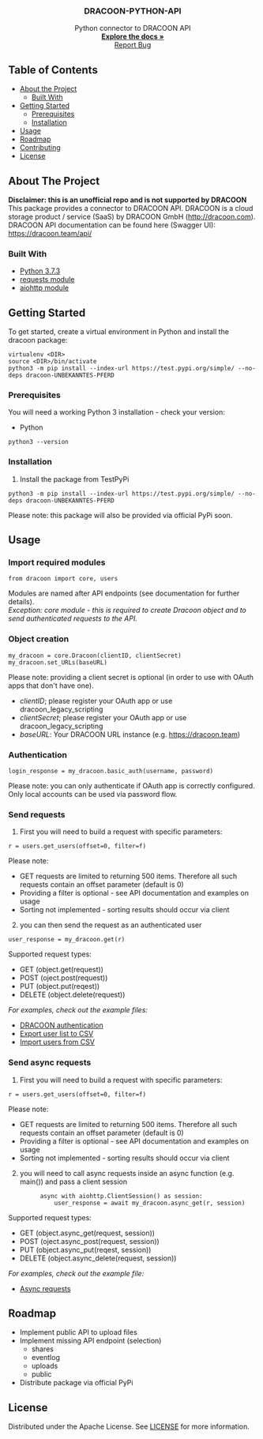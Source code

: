 
  <h3 align="center">DRACOON-PYTHON-API</h3>

  <p align="center">
    Python connector to DRACOON API
    <br />
    <a href="https://github.com/unbekanntes-pferd/DRACOON-PYTHON-API"><strong>Explore the docs »</strong></a>
    <br />
    <a href="https://github.com/unbekanntes-pferd/DRACOON-PYTHON-API/issues">Report Bug</a>
  </p>
</p>

<!-- TABLE OF CONTENTS -->
## Table of Contents

* [About the Project](#about-the-project)
  * [Built With](#built-with)
* [Getting Started](#getting-started)
  * [Prerequisites](#prerequisites)
  * [Installation](#installation)
* [Usage](#usage)
* [Roadmap](#roadmap)
* [Contributing](#contributing)
* [License](#license)



<!-- ABOUT THE PROJECT -->
## About The Project
__Disclaimer: this is an unofficial repo and is not supported by DRACOON__<br>
This package provides a connector to DRACOON API. 
DRACOON is a cloud storage product / service (SaaS) by DRACOON GmbH (http://dracoon.com). 
DRACOON API documentation can be found here (Swagger UI):
https://dracoon.team/api/


### Built With

* [Python 3.7.3](https://www.python.org/)
* [requests module](https://requests.readthedocs.io/en/master/)
* [aiohttp module](https://docs.aiohttp.org/en/stable/)

<!-- GETTING STARTED -->
## Getting Started

To get started, create a virtual environment in Python and install the dracoon package:
```
virtualenv <DIR>
source <DIR>/bin/activate 
python3 -m pip install --index-url https://test.pypi.org/simple/ --no-deps dracoon-UNBEKANNTES-PFERD
```

### Prerequisites

You will need a working Python 3 installation - check your version:
* Python
```
python3 --version
```

### Installation

1. Install the package from TestPyPi
```
python3 -m pip install --index-url https://test.pypi.org/simple/ --no-deps dracoon-UNBEKANNTES-PFERD
```

Please note: this package will also be provided via official PyPi soon.

<!-- USAGE EXAMPLES -->
## Usage
### Import required modules
```
from dracoon import core, users
```

Modules are named after API endpoints (see documentation for further details).<br>
_Exception: core module - this is required to create Dracoon object and to send authenticated requests to the API._

### Object creation
```
my_dracoon = core.Dracoon(clientID, clientSecret)
my_dracoon.set_URLs(baseURL)
```
Please note: providing a client secret is optional (in order to use with OAuth apps that don't have one).
* _clientID_; please register your OAuth app or use dracoon_legacy_scripting
* _clientSecret_; please register your OAuth app or use dracoon_legacy_scripting
* _baseURL_: Your DRACOON URL instance (e.g. https://dracoon.team)


### Authentication
```
login_response = my_dracoon.basic_auth(username, password)
```
Please note: you can only authenticate if OAuth app is correctly configured. Only local accounts can be used via password flow.

### Send requests

1. First you will need to build a request with specific parameters:
```
r = users.get_users(offset=0, filter=f)
```

Please note: 
* GET requests are limited to returning 500 items. Therefore all such requests contain an offset parameter (default is 0)
* Providing a filter is optional - see API documentation and examples on usage
* Sorting not implemented - sorting results should occur via client

2. you can then send the request as an authenticated user
```
user_response = my_dracoon.get(r)
```
Supported request types:
* GET (object.get(request))
* POST (oject.post(request))
* PUT (object.put(reqest))
* DELETE (object.delete(request))

_For examples, check out the example files:_<br>

* [DRACOON authentication](/authentication_example.py)
* [Export user list to CSV](/user_csv_example.py)
* [Import users from CSV](/import_csv_example.py)

### Send async requests

1. First you will need to build a request with specific parameters:
```
r = users.get_users(offset=0, filter=f)
```

Please note: 
* GET requests are limited to returning 500 items. Therefore all such requests contain an offset parameter (default is 0)
* Providing a filter is optional - see API documentation and examples on usage
* Sorting not implemented - sorting results should occur via client

2. you will need to call async requests inside an async function (e.g. main()) and pass a client session
```
         async with aiohttp.ClientSession() as session:
             user_response = await my_dracoon.async_get(r, session)
```
Supported request types:
* GET (object.async_get(request, session))
* POST (oject.async_post(request, session))
* PUT (object.async_put(reqest, session))
* DELETE (object.async_delete(request, session))

_For examples, check out the example file:_<br>

* [Async requests](/async_requests_example.py)

<!-- ROADMAP -->
## Roadmap

* Implement public API to upload files 
* Implement missing API endpoint (selection)
    * shares
    * eventlog 
    * uploads
    * public
* Distribute package via official PyPi

<!-- LICENSE -->
## License

Distributed under the Apache License. See [LICENSE](/LICENSE) for more information.
